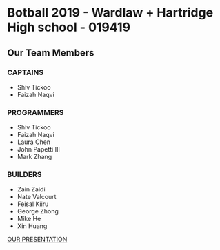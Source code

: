 # Botball 2019 - Wardlaw + Hartridge High school - 019419
## Our Team Members
### __CAPTAINS__
* Shiv Tickoo
* Faizah Naqvi
### __PROGRAMMERS__
* Shiv Tickoo
* Faizah Naqvi
* Laura Chen
* John Papetti III
* Mark Zhang
### __BUILDERS__
* Zain Zaidi
* Nate Valcourt
* Feisal Kiiru
* George Zhong
* Mike He
* Xin Huang

[OUR PRESENTATION](https://docs.google.com/presentation/d/e/2PACX-1vQY9PqxGDDCeZDfoYIE7I4hD-PHeI8BPVtRVVUtEVVlRTnSMtM8BDqxaT4JXNzQ2a5-178wRFxSConf/pub?start=false&loop=false&delayms=3000)
